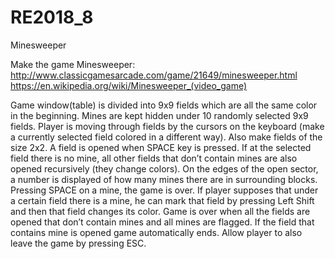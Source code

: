 # RE2018_8
Minesweeper


Make the game Minesweeper:
http://www.classicgamesarcade.com/game/21649/minesweeper.html
https://en.wikipedia.org/wiki/Minesweeper_(video_game)

Game window(table) is divided into 9x9 fields which are all the same color in the beginning. Mines are kept hidden under 10 randomly selected 9x9 fields. Player is moving through fields by the cursors on the keyboard (make a currently selected field colored in a different way). Also make fields of the size 2x2.
A field is opened when SPACE key is pressed. If at the selected field there is no mine, all other fields that don’t contain mines are also opened recursively (they change colors). On the edges of the open sector, a number is displayed of how many mines there are in surrounding blocks. Pressing SPACE on a mine, the game is over. If player supposes that under a certain field there is a mine, he can mark that field by pressing Left Shift and then that field changes its color.
Game is over when all the fields are opened that don’t contain mines and all mines are flagged. If the field that contains mine is opened game automatically ends. Allow player to also leave the game by pressing ESC.
